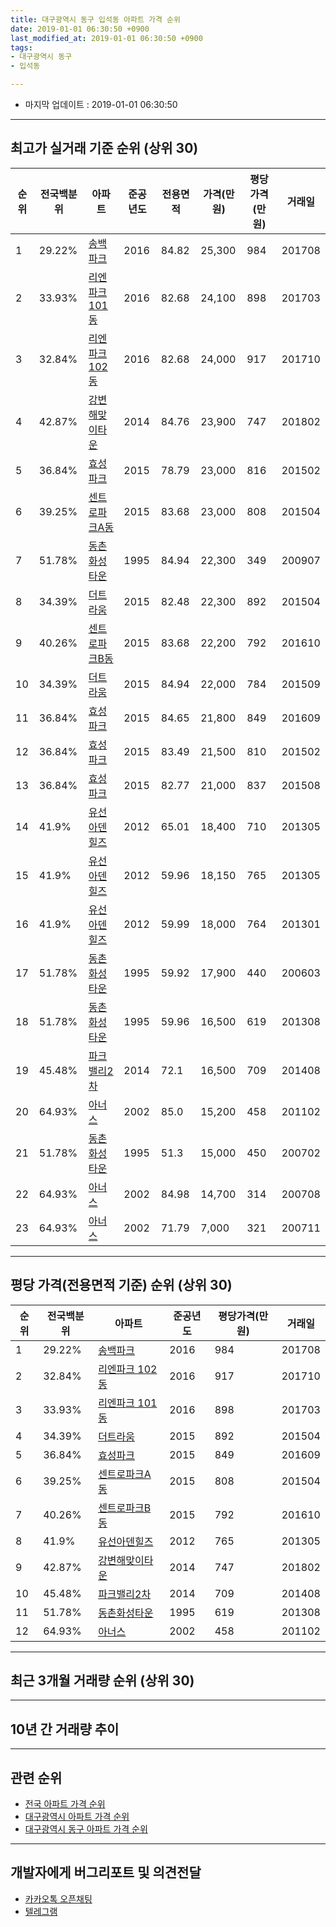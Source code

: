 ```yaml
---
title: 대구광역시 동구 입석동 아파트 가격 순위
date: 2019-01-01 06:30:50 +0900
last_modified_at: 2019-01-01 06:30:50 +0900
tags:
- 대구광역시 동구
- 입석동

---
```


* 마지막 업데이트 : 2019-01-01 06:30:50

---

## 최고가 실거래 기준 순위 (상위 30)


|순위|전국백분위|아파트|준공년도|전용면적|가격(만원)|평당가격(만원)|거래일|
|---|---|---|---|---|---|---|---|
|1|29.22%|[송백파크](https://search.naver.com/search.naver?query=%EB%8C%80%EA%B5%AC%EA%B4%91%EC%97%AD%EC%8B%9C+%EB%8F%99%EA%B5%AC+%EC%9E%85%EC%84%9D%EB%8F%99+%EC%86%A1%EB%B0%B1%ED%8C%8C%ED%81%AC)|2016|84.82|25,300|984|201708|
|2|33.93%|[리엔파크 101동](https://search.naver.com/search.naver?query=%EB%8C%80%EA%B5%AC%EA%B4%91%EC%97%AD%EC%8B%9C+%EB%8F%99%EA%B5%AC+%EC%9E%85%EC%84%9D%EB%8F%99+%EB%A6%AC%EC%97%94%ED%8C%8C%ED%81%AC+101%EB%8F%99)|2016|82.68|24,100|898|201703|
|3|32.84%|[리엔파크 102동](https://search.naver.com/search.naver?query=%EB%8C%80%EA%B5%AC%EA%B4%91%EC%97%AD%EC%8B%9C+%EB%8F%99%EA%B5%AC+%EC%9E%85%EC%84%9D%EB%8F%99+%EB%A6%AC%EC%97%94%ED%8C%8C%ED%81%AC+102%EB%8F%99)|2016|82.68|24,000|917|201710|
|4|42.87%|[강변해맞이타운](https://search.naver.com/search.naver?query=%EB%8C%80%EA%B5%AC%EA%B4%91%EC%97%AD%EC%8B%9C+%EB%8F%99%EA%B5%AC+%EC%9E%85%EC%84%9D%EB%8F%99+%EA%B0%95%EB%B3%80%ED%95%B4%EB%A7%9E%EC%9D%B4%ED%83%80%EC%9A%B4)|2014|84.76|23,900|747|201802|
|5|36.84%|[효성파크](https://search.naver.com/search.naver?query=%EB%8C%80%EA%B5%AC%EA%B4%91%EC%97%AD%EC%8B%9C+%EB%8F%99%EA%B5%AC+%EC%9E%85%EC%84%9D%EB%8F%99+%ED%9A%A8%EC%84%B1%ED%8C%8C%ED%81%AC)|2015|78.79|23,000|816|201502|
|6|39.25%|[센트로파크A동](https://search.naver.com/search.naver?query=%EB%8C%80%EA%B5%AC%EA%B4%91%EC%97%AD%EC%8B%9C+%EB%8F%99%EA%B5%AC+%EC%9E%85%EC%84%9D%EB%8F%99+%EC%84%BC%ED%8A%B8%EB%A1%9C%ED%8C%8C%ED%81%ACA%EB%8F%99)|2015|83.68|23,000|808|201504|
|7|51.78%|[동촌화성타운](https://search.naver.com/search.naver?query=%EB%8C%80%EA%B5%AC%EA%B4%91%EC%97%AD%EC%8B%9C+%EB%8F%99%EA%B5%AC+%EC%9E%85%EC%84%9D%EB%8F%99+%EB%8F%99%EC%B4%8C%ED%99%94%EC%84%B1%ED%83%80%EC%9A%B4)|1995|84.94|22,300|349|200907|
|8|34.39%|[더트라움](https://search.naver.com/search.naver?query=%EB%8C%80%EA%B5%AC%EA%B4%91%EC%97%AD%EC%8B%9C+%EB%8F%99%EA%B5%AC+%EC%9E%85%EC%84%9D%EB%8F%99+%EB%8D%94%ED%8A%B8%EB%9D%BC%EC%9B%80)|2015|82.48|22,300|892|201504|
|9|40.26%|[센트로파크B동](https://search.naver.com/search.naver?query=%EB%8C%80%EA%B5%AC%EA%B4%91%EC%97%AD%EC%8B%9C+%EB%8F%99%EA%B5%AC+%EC%9E%85%EC%84%9D%EB%8F%99+%EC%84%BC%ED%8A%B8%EB%A1%9C%ED%8C%8C%ED%81%ACB%EB%8F%99)|2015|83.68|22,200|792|201610|
|10|34.39%|[더트라움](https://search.naver.com/search.naver?query=%EB%8C%80%EA%B5%AC%EA%B4%91%EC%97%AD%EC%8B%9C+%EB%8F%99%EA%B5%AC+%EC%9E%85%EC%84%9D%EB%8F%99+%EB%8D%94%ED%8A%B8%EB%9D%BC%EC%9B%80)|2015|84.94|22,000|784|201509|
|11|36.84%|[효성파크](https://search.naver.com/search.naver?query=%EB%8C%80%EA%B5%AC%EA%B4%91%EC%97%AD%EC%8B%9C+%EB%8F%99%EA%B5%AC+%EC%9E%85%EC%84%9D%EB%8F%99+%ED%9A%A8%EC%84%B1%ED%8C%8C%ED%81%AC)|2015|84.65|21,800|849|201609|
|12|36.84%|[효성파크](https://search.naver.com/search.naver?query=%EB%8C%80%EA%B5%AC%EA%B4%91%EC%97%AD%EC%8B%9C+%EB%8F%99%EA%B5%AC+%EC%9E%85%EC%84%9D%EB%8F%99+%ED%9A%A8%EC%84%B1%ED%8C%8C%ED%81%AC)|2015|83.49|21,500|810|201502|
|13|36.84%|[효성파크](https://search.naver.com/search.naver?query=%EB%8C%80%EA%B5%AC%EA%B4%91%EC%97%AD%EC%8B%9C+%EB%8F%99%EA%B5%AC+%EC%9E%85%EC%84%9D%EB%8F%99+%ED%9A%A8%EC%84%B1%ED%8C%8C%ED%81%AC)|2015|82.77|21,000|837|201508|
|14|41.9%|[유선아덴힐즈](https://search.naver.com/search.naver?query=%EB%8C%80%EA%B5%AC%EA%B4%91%EC%97%AD%EC%8B%9C+%EB%8F%99%EA%B5%AC+%EC%9E%85%EC%84%9D%EB%8F%99+%EC%9C%A0%EC%84%A0%EC%95%84%EB%8D%B4%ED%9E%90%EC%A6%88)|2012|65.01|18,400|710|201305|
|15|41.9%|[유선아덴힐즈](https://search.naver.com/search.naver?query=%EB%8C%80%EA%B5%AC%EA%B4%91%EC%97%AD%EC%8B%9C+%EB%8F%99%EA%B5%AC+%EC%9E%85%EC%84%9D%EB%8F%99+%EC%9C%A0%EC%84%A0%EC%95%84%EB%8D%B4%ED%9E%90%EC%A6%88)|2012|59.96|18,150|765|201305|
|16|41.9%|[유선아덴힐즈](https://search.naver.com/search.naver?query=%EB%8C%80%EA%B5%AC%EA%B4%91%EC%97%AD%EC%8B%9C+%EB%8F%99%EA%B5%AC+%EC%9E%85%EC%84%9D%EB%8F%99+%EC%9C%A0%EC%84%A0%EC%95%84%EB%8D%B4%ED%9E%90%EC%A6%88)|2012|59.99|18,000|764|201301|
|17|51.78%|[동촌화성타운](https://search.naver.com/search.naver?query=%EB%8C%80%EA%B5%AC%EA%B4%91%EC%97%AD%EC%8B%9C+%EB%8F%99%EA%B5%AC+%EC%9E%85%EC%84%9D%EB%8F%99+%EB%8F%99%EC%B4%8C%ED%99%94%EC%84%B1%ED%83%80%EC%9A%B4)|1995|59.92|17,900|440|200603|
|18|51.78%|[동촌화성타운](https://search.naver.com/search.naver?query=%EB%8C%80%EA%B5%AC%EA%B4%91%EC%97%AD%EC%8B%9C+%EB%8F%99%EA%B5%AC+%EC%9E%85%EC%84%9D%EB%8F%99+%EB%8F%99%EC%B4%8C%ED%99%94%EC%84%B1%ED%83%80%EC%9A%B4)|1995|59.96|16,500|619|201308|
|19|45.48%|[파크밸리2차](https://search.naver.com/search.naver?query=%EB%8C%80%EA%B5%AC%EA%B4%91%EC%97%AD%EC%8B%9C+%EB%8F%99%EA%B5%AC+%EC%9E%85%EC%84%9D%EB%8F%99+%ED%8C%8C%ED%81%AC%EB%B0%B8%EB%A6%AC2%EC%B0%A8)|2014|72.1|16,500|709|201408|
|20|64.93%|[아너스](https://search.naver.com/search.naver?query=%EB%8C%80%EA%B5%AC%EA%B4%91%EC%97%AD%EC%8B%9C+%EB%8F%99%EA%B5%AC+%EC%9E%85%EC%84%9D%EB%8F%99+%EC%95%84%EB%84%88%EC%8A%A4)|2002|85.0|15,200|458|201102|
|21|51.78%|[동촌화성타운](https://search.naver.com/search.naver?query=%EB%8C%80%EA%B5%AC%EA%B4%91%EC%97%AD%EC%8B%9C+%EB%8F%99%EA%B5%AC+%EC%9E%85%EC%84%9D%EB%8F%99+%EB%8F%99%EC%B4%8C%ED%99%94%EC%84%B1%ED%83%80%EC%9A%B4)|1995|51.3|15,000|450|200702|
|22|64.93%|[아너스](https://search.naver.com/search.naver?query=%EB%8C%80%EA%B5%AC%EA%B4%91%EC%97%AD%EC%8B%9C+%EB%8F%99%EA%B5%AC+%EC%9E%85%EC%84%9D%EB%8F%99+%EC%95%84%EB%84%88%EC%8A%A4)|2002|84.98|14,700|314|200708|
|23|64.93%|[아너스](https://search.naver.com/search.naver?query=%EB%8C%80%EA%B5%AC%EA%B4%91%EC%97%AD%EC%8B%9C+%EB%8F%99%EA%B5%AC+%EC%9E%85%EC%84%9D%EB%8F%99+%EC%95%84%EB%84%88%EC%8A%A4)|2002|71.79|7,000|321|200711|


---

## 평당 가격(전용면적 기준) 순위 (상위 30)


|순위|전국백분위|아파트|준공년도|평당가격(만원)|거래일|
|---|---|---|---|---|---|
|1|29.22%|[송백파크](https://search.naver.com/search.naver?query=%EB%8C%80%EA%B5%AC%EA%B4%91%EC%97%AD%EC%8B%9C+%EB%8F%99%EA%B5%AC+%EC%9E%85%EC%84%9D%EB%8F%99+%EC%86%A1%EB%B0%B1%ED%8C%8C%ED%81%AC)|2016|984|201708|
|2|32.84%|[리엔파크 102동](https://search.naver.com/search.naver?query=%EB%8C%80%EA%B5%AC%EA%B4%91%EC%97%AD%EC%8B%9C+%EB%8F%99%EA%B5%AC+%EC%9E%85%EC%84%9D%EB%8F%99+%EB%A6%AC%EC%97%94%ED%8C%8C%ED%81%AC+102%EB%8F%99)|2016|917|201710|
|3|33.93%|[리엔파크 101동](https://search.naver.com/search.naver?query=%EB%8C%80%EA%B5%AC%EA%B4%91%EC%97%AD%EC%8B%9C+%EB%8F%99%EA%B5%AC+%EC%9E%85%EC%84%9D%EB%8F%99+%EB%A6%AC%EC%97%94%ED%8C%8C%ED%81%AC+101%EB%8F%99)|2016|898|201703|
|4|34.39%|[더트라움](https://search.naver.com/search.naver?query=%EB%8C%80%EA%B5%AC%EA%B4%91%EC%97%AD%EC%8B%9C+%EB%8F%99%EA%B5%AC+%EC%9E%85%EC%84%9D%EB%8F%99+%EB%8D%94%ED%8A%B8%EB%9D%BC%EC%9B%80)|2015|892|201504|
|5|36.84%|[효성파크](https://search.naver.com/search.naver?query=%EB%8C%80%EA%B5%AC%EA%B4%91%EC%97%AD%EC%8B%9C+%EB%8F%99%EA%B5%AC+%EC%9E%85%EC%84%9D%EB%8F%99+%ED%9A%A8%EC%84%B1%ED%8C%8C%ED%81%AC)|2015|849|201609|
|6|39.25%|[센트로파크A동](https://search.naver.com/search.naver?query=%EB%8C%80%EA%B5%AC%EA%B4%91%EC%97%AD%EC%8B%9C+%EB%8F%99%EA%B5%AC+%EC%9E%85%EC%84%9D%EB%8F%99+%EC%84%BC%ED%8A%B8%EB%A1%9C%ED%8C%8C%ED%81%ACA%EB%8F%99)|2015|808|201504|
|7|40.26%|[센트로파크B동](https://search.naver.com/search.naver?query=%EB%8C%80%EA%B5%AC%EA%B4%91%EC%97%AD%EC%8B%9C+%EB%8F%99%EA%B5%AC+%EC%9E%85%EC%84%9D%EB%8F%99+%EC%84%BC%ED%8A%B8%EB%A1%9C%ED%8C%8C%ED%81%ACB%EB%8F%99)|2015|792|201610|
|8|41.9%|[유선아덴힐즈](https://search.naver.com/search.naver?query=%EB%8C%80%EA%B5%AC%EA%B4%91%EC%97%AD%EC%8B%9C+%EB%8F%99%EA%B5%AC+%EC%9E%85%EC%84%9D%EB%8F%99+%EC%9C%A0%EC%84%A0%EC%95%84%EB%8D%B4%ED%9E%90%EC%A6%88)|2012|765|201305|
|9|42.87%|[강변해맞이타운](https://search.naver.com/search.naver?query=%EB%8C%80%EA%B5%AC%EA%B4%91%EC%97%AD%EC%8B%9C+%EB%8F%99%EA%B5%AC+%EC%9E%85%EC%84%9D%EB%8F%99+%EA%B0%95%EB%B3%80%ED%95%B4%EB%A7%9E%EC%9D%B4%ED%83%80%EC%9A%B4)|2014|747|201802|
|10|45.48%|[파크밸리2차](https://search.naver.com/search.naver?query=%EB%8C%80%EA%B5%AC%EA%B4%91%EC%97%AD%EC%8B%9C+%EB%8F%99%EA%B5%AC+%EC%9E%85%EC%84%9D%EB%8F%99+%ED%8C%8C%ED%81%AC%EB%B0%B8%EB%A6%AC2%EC%B0%A8)|2014|709|201408|
|11|51.78%|[동촌화성타운](https://search.naver.com/search.naver?query=%EB%8C%80%EA%B5%AC%EA%B4%91%EC%97%AD%EC%8B%9C+%EB%8F%99%EA%B5%AC+%EC%9E%85%EC%84%9D%EB%8F%99+%EB%8F%99%EC%B4%8C%ED%99%94%EC%84%B1%ED%83%80%EC%9A%B4)|1995|619|201308|
|12|64.93%|[아너스](https://search.naver.com/search.naver?query=%EB%8C%80%EA%B5%AC%EA%B4%91%EC%97%AD%EC%8B%9C+%EB%8F%99%EA%B5%AC+%EC%9E%85%EC%84%9D%EB%8F%99+%EC%95%84%EB%84%88%EC%8A%A4)|2002|458|201102|


---

## 최근 3개월 거래량 순위 (상위 30)


<div style="width:100%;">
    <canvas id="deal_count_ranking" height="250"></canvas>
</div>


<script>
new Chart(document.getElementById("deal_count_ranking"), {
    type: 'horizontalBar',
    data: {
        labels: ['강변해맞이타운', '더트라움'],
        datasets: [{
            label: '실거래 수',
            data: [1, 1],
            borderColor: "rgba(255, 0, 128, 1)",
            backgroundColor: "rgba(255, 0, 128, 0.5)",
            fill: false,
        }]
    },
    options: {
        responsive: true,
        title: {
            display: true,
            text: '최근 3개월 거래량 순위'
        },
        tooltips: {
            mode: 'index',
            intersect: false,
            callbacks: {
                title: function(tooltipItems, data) {
                    return "실거래 수:";
                },
                label: function(tooltipItem, data) {
                    return data.labels[tooltipItem.index] + ": " + tooltipItem.xLabel;
                }
            }
        },
        hover: {
            mode: 'nearest',
            intersect: true
        },
        scales: {
            xAxes: [{
                display: true,
                scaleLabel: {
                    display: true,
                    labelString: '실거래 수'
                },
                ticks: {
                    suggestedMin: 0,
                }
            }],
            yAxes: [{
                display: true,
                ticks: {
                    autoSkip: false,
                    callback: function(value, index, values) {
                        if (value.length > 15)
                            return value.substr(0, 13) + "...";
                        else
                            return value;
                    }
                },
                scaleLabel: {
                    display: false,
                }
            }]
        }
    }
});

</script>


---

## 10년 간 거래량 추이


<div style="width:100%;">
    <canvas id="deal_progress" height="250"></canvas>
</div>

<script>
new Chart(document.getElementById("deal_progress"), {
    type: 'line',
    data: {
        labels: ['200901','200902','200903','200904','200905','200906','200907','200908','200909','200910','200911','200912','201001','201002','201003','201004','201005','201006','201007','201008','201009','201010','201011','201012','201101','201102','201103','201104','201105','201106','201107','201108','201109','201110','201111','201112','201201','201202','201203','201204','201205','201206','201207','201208','201209','201210','201211','201212','201301','201302','201303','201304','201305','201306','201307','201308','201309','201310','201311','201312','201401','201402','201403','201404','201405','201406','201407','201408','201409','201410','201411','201412','201501','201502','201503','201504','201505','201506','201507','201508','201509','201510','201511','201512','201601','201602','201603','201604','201605','201606','201607','201608','201609','201610','201611','201612','201701','201702','201703','201704','201705','201706','201707','201708','201709','201710','201711','201712','201801','201802','201803','201804','201805','201806','201807','201808','201809','201810','201811','201812','201901'],
        datasets: [{
            label: '실거래 수',
            pointRadius: 1,
            data: [1, 0, 0, 0, 0, 1, 1, 0, 2, 0, 1, 0, 1, 1, 2, 0, 0, 1, 1, 0, 0, 2, 0, 0, 4, 1, 1, 3, 0, 1, 1, 2, 0, 1, 1, 0, 1, 1, 0, 1, 4, 0, 0, 3, 1, 1, 2, 2, 7, 1, 7, 7, 10, 5, 6, 2, 1, 0, 1, 1, 2, 0, 5, 1, 0, 2, 3, 2, 3, 0, 0, 2, 2, 19, 3, 6, 3, 5, 3, 3, 1, 2, 1, 0, 2, 1, 4, 0, 5, 1, 1, 2, 1, 3, 3, 0, 1, 1, 3, 4, 1, 1, 2, 1, 3, 5, 3, 1, 5, 4, 2, 4, 4, 4, 1, 2, 5, 1, 2, 0, 0],
            borderColor: "rgba(255, 201, 14, 1)",
            backgroundColor: "rgba(255, 201, 14, 0.5)",
            fill: true,
        }]
    },
    options: {
        responsive: true,
        title: {
            display: true,
            text: '10년간 거래량 추이'
        },
        tooltips: {
            mode: 'index',
            intersect: false,
        },
        hover: {
            mode: 'nearest',
            intersect: true
        },
        scales: {
            xAxes: [{
                display: true,
                scaleLabel: {
                    display: true,
                    labelString: '년/월'
                }
            }],
            yAxes: [{
                display: true,
                ticks: {
                    suggestedMin: 0,
                },
                scaleLabel: {
                    display: true,
                    labelString: '실거래 수'
                }
            }]
        }
    }
});

</script>


---

## 관련 순위

- [전국 아파트 가격 순위](https://inasie.github.io/apt-ranking/전국)
- [대구광역시 아파트 가격 순위](https://inasie.github.io/apt-ranking/대구광역시)
- [대구광역시 동구 아파트 가격 순위](https://inasie.github.io/apt-ranking/대구광역시-동구)


---

## 개발자에게 버그리포트 및 의견전달

- [카카오톡 오픈채팅](https://open.kakao.com/o/gLJUAP4)
- [텔레그램](https://t.me/inasie)

